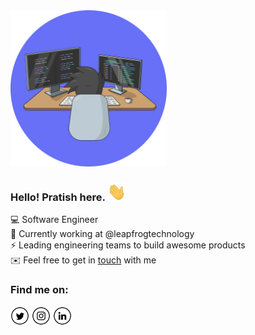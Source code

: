 <img src="https://raw.githubusercontent.com/pratishshr/pratishshr/master/developer.svg" width="250px" />

###  Hello! Pratish here. <img src="https://raw.githubusercontent.com/pratishshr/pratishshr/master/hi.gif" width="30px" />


:computer: Software Engineer    
:briefcase: Currently working at @leapfrogtechnology    
⚡ Leading engineering teams to build awesome products    
✉️ Feel free to get in [touch](mailto:pratishr@gmail.com) with me    


### Find me on:

<a href="https://twitter.com/pratishshr" target="_blank"><img src="https://raw.githubusercontent.com/pratishshr/pratishshr/master/twitter.png" alt="Twitter" width="30"></a>
<a href="https://www.instagram.com/pratishshr" target="_blank"><img src="https://raw.githubusercontent.com/pratishshr/pratishshr/master/instagram.png" alt="Instagram" width="30"></a>
<a href="https://www.linkedin.com/in/pratishshr/" target="_blank"><img src="https://raw.githubusercontent.com/pratishshr/pratishshr/master/linkedin.png" alt="LinkedIn" width="30"></a>

